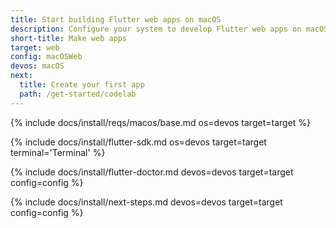 ```yaml
---
title: Start building Flutter web apps on macOS
description: Configure your system to develop Flutter web apps on macOS.
short-title: Make web apps
target: web
config: macOSWeb
devos: macOS
next:
  title: Create your first app
  path: /get-started/codelab
---
```


{% include docs/install/reqs/macos/base.md os=devos target=target %}

{% include docs/install/flutter-sdk.md os=devos target=target terminal='Terminal' %}

{% include docs/install/flutter-doctor.md devos=devos target=target config=config %}

{% include docs/install/next-steps.md devos=devos target=target config=config %}
